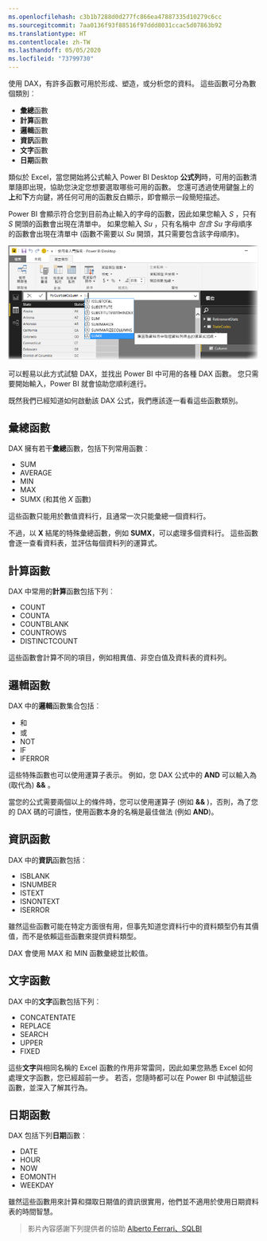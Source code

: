 ```yaml
---
ms.openlocfilehash: c3b1b7288d0d277fc866ea47887335d10279c6cc
ms.sourcegitcommit: 7aa0136f93f88516f97ddd8031ccac5d07863b92
ms.translationtype: HT
ms.contentlocale: zh-TW
ms.lasthandoff: 05/05/2020
ms.locfileid: "73799730"
---
```

使用 DAX，有許多函數可用於形成、塑造，或分析您的資料。 這些函數可分為數個類別︰

* **彙總**函數
* **計算**函數
* **邏輯**函數
* **資訊**函數
* **文字**函數
* **日期**函數

類似於 Excel，當您開始將公式輸入 Power BI Desktop **公式列**時，可用的函數清單隨即出現，協助您決定您想要選取哪些可用的函數。 您還可透過使用鍵盤上的**上**和**下**方向鍵，將任何可用的函數反白顯示，即會顯示一段簡短描述。

Power BI 會顯示符合您到目前為止輸入的字母的函數，因此如果您輸入 *S* ，只有 *S* 開頭的函數會出現在清單中。 如果您輸入 *Su* ，只有名稱中 *包含* *Su* 字母順序的函數會出現在清單中 (函數不需要以 *Su* 開頭，其只需要包含該字母順序)。

![](media/7-3-dax-functions/dax-functions_1.png)

可以輕易以此方式試驗 DAX，並找出 Power BI 中可用的各種 DAX 函數。 您只需要開始輸入，Power BI 就會協助您順利進行。

既然我們已經知道如何啟動該 DAX 公式，我們應該逐一看看這些函數類別。

## <a name="aggregation-functions"></a>彙總函數
DAX 擁有若干**彙總**函數，包括下列常用函數︰

* SUM
* AVERAGE
* MIN
* MAX
* SUMX (和其他 *X* 函數)

這些函數只能用於數值資料行，且通常一次只能彙總一個資料行。

不過，以 **X** 結尾的特殊彙總函數，例如 **SUMX**，可以處理多個資料行。 這些函數會逐一查看資料表，並評估每個資料列的運算式。

## <a name="counting-functions"></a>計算函數
DAX 中常用的**計算**函數包括下列︰

* COUNT
* COUNTA
* COUNTBLANK
* COUNTROWS
* DISTINCTCOUNT

這些函數會計算不同的項目，例如相異值、非空白值及資料表的資料列。

## <a name="logical-functions"></a>邏輯函數
DAX 中的**邏輯**函數集合包括︰

* 和
* 或
* NOT
* IF
* IFERROR

這些特殊函數也可以使用運算子表示。  例如，您 DAX 公式中的 **AND** 可以輸入為 (取代為) **&&** 。

當您的公式需要兩個以上的條件時，您可以使用運算子 (例如 **&&** )，否則，為了您的 DAX 碼的可讀性，使用函數本身的名稱是最佳做法 (例如 **AND**)。

## <a name="information-functions"></a>資訊函數
DAX 中的**資訊**函數包括︰

* ISBLANK
* ISNUMBER
* ISTEXT
* ISNONTEXT
* ISERROR

雖然這些函數可能在特定方面很有用，但事先知道您資料行中的資料類型仍有其價值，而不是依賴這些函數來提供資料類型。

DAX 會使用 MAX 和 MIN 函數彙總並比較值。    

## <a name="text-functions"></a>文字函數
DAX 中的**文字**函數包括下列︰

* CONCATENTATE
* REPLACE
* SEARCH
* UPPER
* FIXED

這些**文字**與相同名稱的 Excel 函數的作用非常雷同，因此如果您熟悉 Excel 如何處理文字函數，您已經超前一步。 若否，您隨時都可以在 Power BI 中試驗這些函數，並深入了解其行為。

## <a name="date-functions"></a>日期函數
DAX 包括下列**日期**函數︰

* DATE
* HOUR
* NOW
* EOMONTH
* WEEKDAY

雖然這些函數用來計算和擷取日期值的資訊很實用，他們並不適用於使用日期資料表的時間智慧。 

> 影片內容感謝下列提供者的協助 [Alberto Ferrari、SQLBI](https://www.sqlbi.com/learning-dax)
> 
> 

